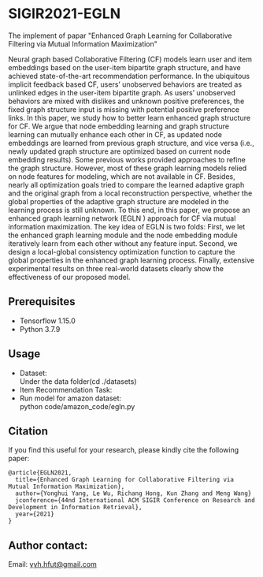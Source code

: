 # SIGIR2021-EGLN
The implement of papar "Enhanced Graph Learning for Collaborative Filtering via Mutual Information Maximization"

Neural graph based Collaborative Filtering (CF) models learn user and item embeddings based on the user-item bipartite graph structure, and have achieved state-of-the-art 
recommendation performance. In the ubiquitous implicit feedback based CF, users’ unobserved behaviors are treated as unlinked edges in the user-item bipartite graph. 
As users’ unobserved behaviors are mixed with dislikes and unknown positive preferences, the fixed graph structure input is missing with potential positive preference links. 
In this paper, we study how to better learn enhanced graph structure for CF. We argue that node embedding learning and graph structure learning can mutually enhance each other 
in CF, as updated node embeddings are learned from previous graph structure, and vice versa (i.e., newly updated graph structure are optimized based on current node embedding 
results). Some previous works provided approaches to refine the graph structure. However, most of these graph learning models relied on node features for modeling, which
are not available in CF. Besides, nearly all optimization goals tried to compare the learned adaptive graph and the original graph from a local reconstruction perspective, 
whether the global properties of the adaptive graph structure are modeled in the learning process is still unknown. To this end, in this paper, we propose an enhanced
graph learning network (EGLN ) approach for CF via mutual information maximization. The key idea of EGLN is two folds: First, we let the enhanced graph learning module and the 
node embedding module iteratively learn from each other without any feature input. Second, we design a local-global consistency optimization function to capture the global 
properties in the enhanced graph learning process. Finally, extensive experimental results on three real-world datasets clearly show the effectiveness of our proposed model.

Prerequisites
-------------
* Tensorflow 1.15.0
* Python 3.7.9

Usage
-----
* Dataset:<br>
Under the data folder(cd ./datasets)
* Item Recommendation Task:<br>
* Run model for amazon dataset:<br>
python code/amazon_code/egln.py<br>


Citation
--------
If you find this useful for your research, please kindly cite the following paper:<br>
```
@article{EGLN2021,
  title={Enhanced Graph Learning for Collaborative Filtering via Mutual Information Maximization},
  author={Yonghui Yang, Le Wu, Richang Hong, Kun Zhang and Meng Wang}
  jconference={44nd International ACM SIGIR Conference on Research and Development in Information Retrieval},
  year={2021}
}
```

Author contact:
--------------
Email: yyh.hfut@gmail.com
